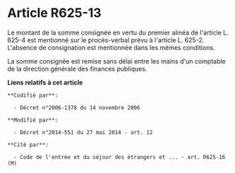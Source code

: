 # Article R625-13

Le montant de la somme consignée en vertu du premier alinéa de l'article L. 625-4 est mentionné sur le procès-verbal prévu à
l'article L. 625-2. L'absence de consignation est mentionnée dans les mêmes conditions. 

La somme consignée est remise sans délai entre les mains d'un  comptable de la direction générale des finances publiques.

**Liens relatifs à cet article**

	**Codifié par**:

	  - Décret n°2006-1378 du 14 novembre 2006

	**Modifié par**:

	  - Décret n°2014-551 du 27 mai 2014 - art. 12

	**Cité par**:

	  - Code de l'entrée et du séjour des étrangers et ... - art. R625-16 (M)
